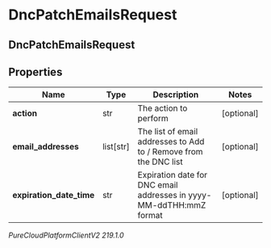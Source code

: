 # DncPatchEmailsRequest

## DncPatchEmailsRequest

## Properties

|Name | Type | Description | Notes|
|------------ | ------------- | ------------- | -------------|
| **action** | str | The action to perform | [optional] |
| **email_addresses** | list[str] | The list of email addresses to Add to / Remove from the DNC list  | [optional] |
| **expiration_date_time** | str | Expiration date for DNC email addresses in yyyy-MM-ddTHH:mmZ format | [optional] |



_PureCloudPlatformClientV2 219.1.0_
